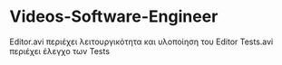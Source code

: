 # Videos-Software-Engineer

Editor.avi περιέχει λειτουργικότητα και υλοποίηση του Editor
Tests.avi περιέχει έλεγχο των Tests
